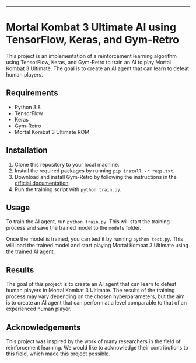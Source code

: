 ---

Mortal Kombat 3 Ultimate AI using TensorFlow, Keras, and Gym-Retro
==================================================================

This project is an implementation of a reinforcement learning algorithm using TensorFlow, Keras, and Gym-Retro to train an AI to play Mortal Kombat 3 Ultimate. The goal is to create an AI agent that can learn to defeat human players.

Requirements
------------

*   Python 3.8
*   TensorFlow
*   Keras
*   Gym-Retro
*   Mortal Kombat 3 Ultimate ROM

Installation
------------

1.  Clone this repository to your local machine.
2.  Install the required packages by running `pip install -r reqs.txt`.
3.  Download and install Gym-Retro by following the instructions in the [official documentation](https://retro.readthedocs.io/en/latest/getting_started.html).
4.  Run the training script with `python train.py`.

Usage
-----

To train the AI agent, run `python train.py`. This will start the training process and save the trained model to the `models` folder.

Once the model is trained, you can test it by running `python test.py`. This will load the trained model and start playing Mortal Kombat 3 Ultimate using the trained AI agent.

Results
-------

The goal of this project is to create an AI agent that can learn to defeat human players in Mortal Kombat 3 Ultimate. The results of the training process may vary depending on the chosen hyperparameters, but the aim is to create an AI agent that can perform at a level comparable to that of an experienced human player.

Acknowledgements
----------------

This project was inspired by the work of many researchers in the field of reinforcement learning. We would like to acknowledge their contributions to this field, which made this project possible.

